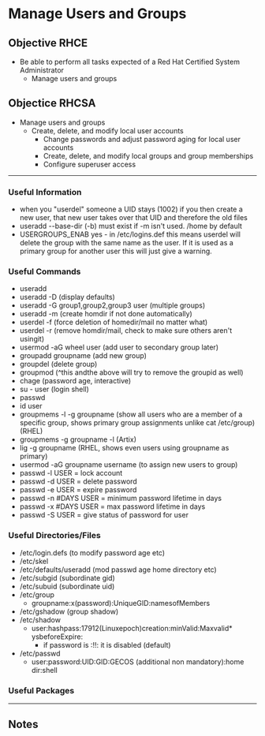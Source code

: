 # Manage Users and Groups

## Objective RHCE
* Be able to perform all tasks expected of a Red Hat Certified System Administrator
	*  Manage users and groups

## Objectice RHCSA
* Manage users and groups
	* Create, delete, and modify local user accounts
        * Change passwords and adjust password aging for local user accounts
        * Create, delete, and modify local groups and group memberships
        * Configure superuser access

---

### Useful Information
* when you "userdel" someone a UID stays (1002) if you then create a new user, that new user takes over that UID and therefore the old files
* useradd --base-dir (-b) must exist if -m isn't used. /home by default
* USERGROUPS_ENAB	yes - in /etc/logins.def this means userdel will delete the group with the same name as the user. If it is used as a primary group for another user this will just give a warning.


### Useful Commands
* useradd
* useradd -D (display defaults)
* useradd -G group1,group2,group3 user (multiple groups)
* useradd -m (create homdir if not done automatically)
* userdel -f (force deletion of homedir/mail no matter what)
* userdel -r (remove homdir/mail, check to make sure others aren't usingit)
* usermod -aG wheel user (add user to secondary group later)
* groupadd groupname (add new group)
* groupdel (delete group)
* groupmod (^this andthe above will try to remove the groupid as well)
* chage (password age, interactive)
* su - user (login shell)
* passwd
* id user
* groupmems -l -g groupname (show all users who are a member of a specific group, shows primary group assignments unlike cat /etc/group)(RHEL)
* groupmems -g groupname -l (Artix)
* lig -g groupname (RHEL, shows even users using groupname as primary)
* usermod -aG groupname username (to assign new users to group)
* passwd -l USER = lock account
* passwd -d USER = delete password
* passwd -e USER = expire password
* passwd -n #DAYS USER = minimum password lifetime in days
* passwd -x #DAYS USER = max password lifetime in days
* passwd -S USER = give status of password for user


### Useful Directories/Files
* /etc/login.defs (to modify password age etc)
* /etc/skel
* /etc/defaults/useradd (mod passwd age home directory etc)
* /etc/subgid (subordinate gid)
* /etc/subuid (subordinate uid)
* /etc/group
	* groupname:x(password):UniqueGID:namesofMembers
* /etc/gshadow (group shadow)
* /etc/shadow
	* user:hashpass:17912(Linuxepoch)creation:minValid:Maxvalid* ysbeforeExpire:
		* if password is :!!: it is disabled (default)
* /etc/passwd
	* user:password:UID:GID:GECOS (additional non mandatory):home dir:shell

### Useful Packages

---

## Notes
